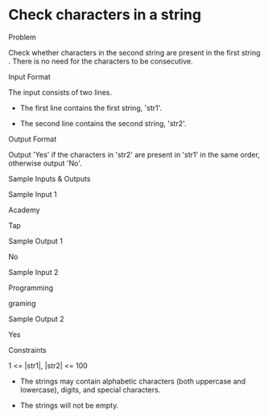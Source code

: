 # Check characters in a string

Problem





Check whether characters in the second string are present in the first string . There is no need for the characters to be consecutive.





Input Format



The input consists of two lines.



- The first line contains the first string, 'str1'.



- The second line contains the second string, 'str2'.





Output Format



Output 'Yes' if the characters in 'str2' are present in 'str1' in the same order, otherwise output 'No'.





Sample Inputs & Outputs



Sample Input 1

Academy

Tap



Sample Output 1

No







Sample Input 2

Programming

graming



Sample Output 2

Yes







Constraints



1 <= |str1|, |str2| <= 100



- The strings may contain alphabetic characters (both uppercase and lowercase), digits, and special characters.



- The strings will not be empty.





